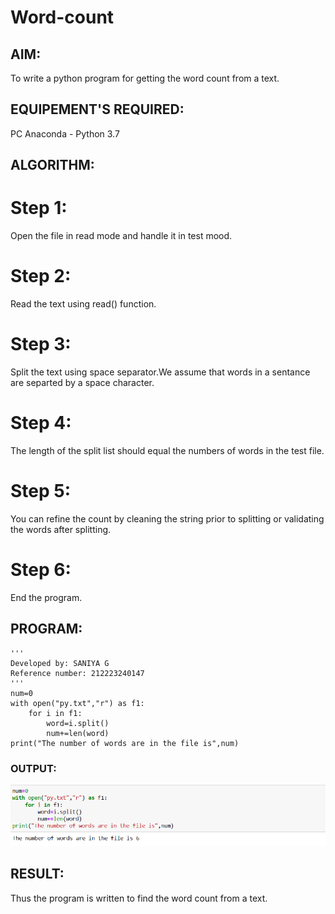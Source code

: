 # Word-count
## AIM:
To write a python program for getting the word count from a text.
## EQUIPEMENT'S REQUIRED: 
PC
Anaconda - Python 3.7
## ALGORITHM: 
# Step 1:
Open the file in read mode and handle it in test mood.

# Step 2:
Read the text using read() function.

# Step 3:
Split the text using space separator.We assume that words in a sentance are separted by a space character.

# Step 4:
The length of the split list should equal the numbers of words in the test file.

# Step 5:
You can refine the count by cleaning the string prior to splitting or validating the words after splitting.

# Step 6:
End the program.

## PROGRAM:
```
'''
Developed by: SANIYA G
Reference number: 212223240147
'''
num=0
with open("py.txt","r") as f1:
    for i in f1:
        word=i.split()
        num+=len(word)
print("The number of words are in the file is",num)
```
### OUTPUT:

![Alt text](wc.png)

## RESULT:
Thus the program is written to find the word count from a text.
